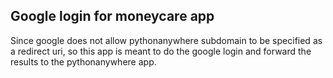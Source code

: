 ## Google login for moneycare app

Since google does not allow pythonanywhere subdomain to be specified as
a redirect uri, so this app is meant to do the google login and forward
the results to the pythonanywhere app.
